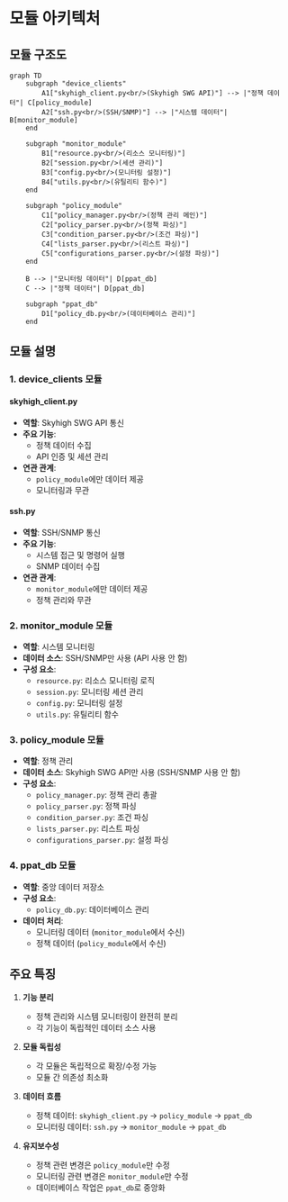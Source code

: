 # 모듈 아키텍처

## 모듈 구조도

```mermaid
graph TD
    subgraph "device_clients"
        A1["skyhigh_client.py<br/>(Skyhigh SWG API)"] --> |"정책 데이터"| C[policy_module]
        A2["ssh.py<br/>(SSH/SNMP)"] --> |"시스템 데이터"| B[monitor_module]
    end
    
    subgraph "monitor_module"
        B1["resource.py<br/>(리소스 모니터링)"]
        B2["session.py<br/>(세션 관리)"]
        B3["config.py<br/>(모니터링 설정)"]
        B4["utils.py<br/>(유틸리티 함수)"]
    end
    
    subgraph "policy_module"
        C1["policy_manager.py<br/>(정책 관리 메인)"]
        C2["policy_parser.py<br/>(정책 파싱)"]
        C3["condition_parser.py<br/>(조건 파싱)"]
        C4["lists_parser.py<br/>(리스트 파싱)"]
        C5["configurations_parser.py<br/>(설정 파싱)"]
    end
    
    B --> |"모니터링 데이터"| D[ppat_db]
    C --> |"정책 데이터"| D[ppat_db]
    
    subgraph "ppat_db"
        D1["policy_db.py<br/>(데이터베이스 관리)"]
    end
```

## 모듈 설명

### 1. device_clients 모듈

#### skyhigh_client.py
- **역할**: Skyhigh SWG API 통신
- **주요 기능**: 
  - 정책 데이터 수집
  - API 인증 및 세션 관리
- **연관 관계**: 
  - `policy_module`에만 데이터 제공
  - 모니터링과 무관

#### ssh.py
- **역할**: SSH/SNMP 통신
- **주요 기능**:
  - 시스템 접근 및 명령어 실행
  - SNMP 데이터 수집
- **연관 관계**:
  - `monitor_module`에만 데이터 제공
  - 정책 관리와 무관

### 2. monitor_module 모듈
- **역할**: 시스템 모니터링
- **데이터 소스**: SSH/SNMP만 사용 (API 사용 안 함)
- **구성 요소**:
  - `resource.py`: 리소스 모니터링 로직
  - `session.py`: 모니터링 세션 관리
  - `config.py`: 모니터링 설정
  - `utils.py`: 유틸리티 함수

### 3. policy_module 모듈
- **역할**: 정책 관리
- **데이터 소스**: Skyhigh SWG API만 사용 (SSH/SNMP 사용 안 함)
- **구성 요소**:
  - `policy_manager.py`: 정책 관리 총괄
  - `policy_parser.py`: 정책 파싱
  - `condition_parser.py`: 조건 파싱
  - `lists_parser.py`: 리스트 파싱
  - `configurations_parser.py`: 설정 파싱

### 4. ppat_db 모듈
- **역할**: 중앙 데이터 저장소
- **구성 요소**: 
  - `policy_db.py`: 데이터베이스 관리
- **데이터 처리**:
  - 모니터링 데이터 (`monitor_module`에서 수신)
  - 정책 데이터 (`policy_module`에서 수신)

## 주요 특징

1. **기능 분리**
   - 정책 관리와 시스템 모니터링이 완전히 분리
   - 각 기능이 독립적인 데이터 소스 사용

2. **모듈 독립성**
   - 각 모듈은 독립적으로 확장/수정 가능
   - 모듈 간 의존성 최소화

3. **데이터 흐름**
   - 정책 데이터: `skyhigh_client.py` → `policy_module` → `ppat_db`
   - 모니터링 데이터: `ssh.py` → `monitor_module` → `ppat_db`

4. **유지보수성**
   - 정책 관련 변경은 `policy_module`만 수정
   - 모니터링 관련 변경은 `monitor_module`만 수정
   - 데이터베이스 작업은 `ppat_db`로 중앙화 